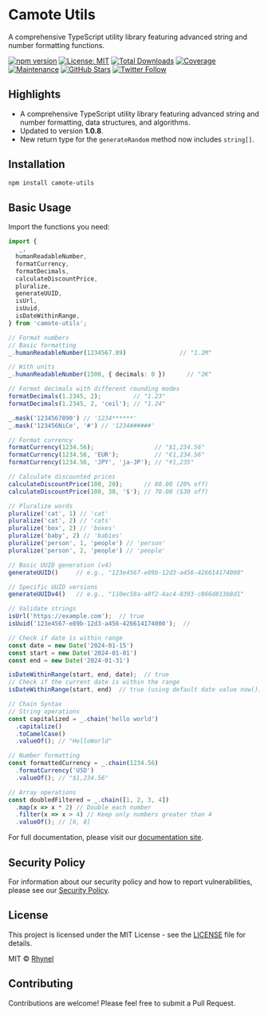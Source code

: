 # Camote Utils

A comprehensive TypeScript utility library featuring advanced string and number formatting functions.

[![npm version](https://img.shields.io/npm/v/camote-utils.svg)](https://www.npmjs.com/package/camote-utils)
[![License: MIT](https://img.shields.io/badge/License-MIT-yellow.svg)](https://opensource.org/licenses/MIT)
[![Total Downloads](https://img.shields.io/npm/dt/camote-utils.svg)](https://www.npmjs.com/package/camote-utils)
[![Coverage](https://img.shields.io/badge/coverage-100%25-brightgreen.svg)](https://github.com/rhynel/camote-utils)
[![Maintenance](https://img.shields.io/badge/maintenance-active-brightgreen.svg)](https://github.com/rhynel/camote-utils)
[![GitHub Stars](https://img.shields.io/github/stars/dev-rhynel/camote-utils.svg)](https://github.com/dev-rhynel/camote-utils)
[![Twitter Follow](https://img.shields.io/twitter/follow/devrhynel.svg?style=social)](https://twitter.com/devrhynel)

## Highlights
- A comprehensive TypeScript utility library featuring advanced string and number formatting, data structures, and algorithms.
- Updated to version **1.0.8**.
- New return type for the `generateRandom` method now includes `string[]`.

## Installation

```bash
npm install camote-utils
```

## Basic Usage

Import the functions you need:

```typescript
import { 
   _,
  humanReadableNumber, 
  formatCurrency,
  formatDecimals,
  calculateDiscountPrice,
  pluralize,
  generateUUID,
  isUrl,
  isUuid,
  isDateWithinRange,
} from 'camote-utils';

// Format numbers
// Basic formatting
_.humanReadableNumber(1234567.89)               // "1.2M"

// With units
_.humanReadableNumber(1500, { decimals: 0 })      // "2K"

// Format decimals with different rounding modes
formatDecimals(1.2345, 2);         // "1.23"
formatDecimals(1.2345, 2, 'ceil'); // "1.24"

_.mask('1234567890') // '1234******'
_.mask('123456NiCe', '#') // '1234######'

// Format currency
formatCurrency(1234.56);                 // "$1,234.56"
formatCurrency(1234.56, 'EUR');          // "€1,234.56"
formatCurrency(1234.56, 'JPY', 'ja-JP'); // "¥1,235"

// Calculate discounted prices
calculateDiscountPrice(100, 20);      // 80.00 (20% off)
calculateDiscountPrice(100, 30, '$'); // 70.00 ($30 off)

// Pluralize words
pluralize('cat', 1) // 'cat'
pluralize('cat', 2) // 'cats'
pluralize('box', 2) // 'boxes'
pluralize('baby', 2) // 'babies'
pluralize('person', 1, 'people') // 'person'
pluralize('person', 2, 'people') // 'people'    

// Basic UUID generation (v4)
generateUUID()     // e.g., "123e4567-e89b-12d3-a456-426614174000"

// Specific UUID versions
generateUUIDv4()   // e.g., "110ec58a-a0f2-4ac4-8393-c866d813b8d1"

// Validate strings
isUrl('https://example.com');  // true
isUuid('123e4567-e89b-12d3-a456-426614174000');  // 

// Check if date is within range
const date = new Date('2024-01-15')
const start = new Date('2024-01-01')
const end = new Date('2024-01-31')

isDateWithinRange(start, end, date);  // true
// Check if the current date is within the range
isDateWithinRange(start, end)  // true (using default date value now())

// Chain Syntax
// String operations
const capitalized = _.chain('hello world')
  .capitalize()
  .toCamelCase()
  .valueOf(); // "HelloWorld"

// Number formatting
const formattedCurrency = _.chain(1234.56)
  .formatCurrency('USD')
  .valueOf(); // "$1,234.56"

// Array operations
const doubledFiltered = _.chain([1, 2, 3, 4])
  .map(x => x * 2) // Double each number
  .filter(x => x > 4) // Keep only numbers greater than 4
  .valueOf(); // [6, 8]
```

For full documentation, please visit our [documentation site](https://dev-rhynel.github.io/camote-utils).

## Security Policy

For information about our security policy and how to report vulnerabilities, please see our [Security Policy](SECURITY.md).

## License

This project is licensed under the MIT License - see the [LICENSE](LICENSE) file for details.

MIT © [Rhynel](https://github.com/dev-rhynel)

## Contributing

Contributions are welcome! Please feel free to submit a Pull Request.
